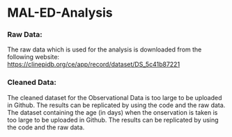 # MAL-ED-Analysis
### Raw Data:
 The raw data which is used for the analysis is downloaded from the following website: https://clinepidb.org/ce/app/record/dataset/DS_5c41b87221
 
### Cleaned Data:
 The cleaned dataset for the Observational Data is too large to be uploaded in Github. The results can be replicated by using the code and the raw data.
 The dataset containing the age (in days) when the onservation is taken is too large to be uploaded in Github. The results can be replicated by using the code and the raw data.
